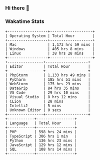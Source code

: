 ### Hi there 👋

<!--
**claserre9/claserre9** is a ✨ _special_ ✨ repository because its `README.md` (this file) appears on your GitHub profile.

Here are some ideas to get you started:

- 🔭 I’m currently working on ...
- 🌱 I’m currently learning ...
- 👯 I’m looking to collaborate on ...
- 🤔 I’m looking for help with ...
- 💬 Ask me about ...
- 📫 How to reach me: ...
- 😄 Pronouns: ...
- ⚡ Fun fact: ...
-->

[//]: # (wakatime-stats)

### Wakatime Stats
```
+------------------+-------------------+
| Operating System | Total Hour        |
+------------------+-------------------+
| Mac              | 1,173 hrs 59 mins |
| Windows          | 405 hrs 8 mins    |
| Linux            | 38 hrs 28 mins    |
+------------------+-------------------+
+----------------+-------------------+
| Editor         | Total Hour        |
+----------------+-------------------+
| PhpStorm       | 1,133 hrs 49 mins |
| PyCharm        | 185 hrs 51 mins   |
| WebStorm       | 175 hrs 23 mins   |
| DataGrip       | 84 hrs 35 mins    |
| VS Code        | 29 hrs 10 mins    |
| Visual Studio  | 8 hrs 12 mins     |
| CLion          | 28 mins           |
| IntelliJ       | 5 mins            |
| Unknown Editor | 0 secs            |
+----------------+-------------------+
+------------+-----------------+
| Language   | Total Hour      |
+------------+-----------------+
| PHP        | 598 hrs 24 mins |
| TypeScript | 306 hrs 1 min   |
| Python     | 136 hrs 23 mins |
| JavaScript | 129 hrs 12 mins |
| SQL        | 108 hrs 14 mins |
+------------+-----------------+

```

[//]: # (end-wakatime-stats)




